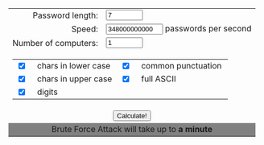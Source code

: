 <form method="POST">
  <table width="500" cellspacing="0" cellpadding="3" border="0" align="center">
    <tbody><tr> 
      <td align="right">Password length:</td>
      <td> 
        <input type="text" id="len" size="6" value="7" data-cip-id="len"></td>
    </tr>
    <tr> 
      <td align="right">Speed:</td>
      <td> 
        <input type="text" id="speed" size="11" value="348000000000" name="T1" data-cip-id="speed"> passwords per second</td>
    </tr>
    <tr> 
      <td height="25" align="right">Number of computers: </td>
      <td> 
        <input type="text" id="pcn" size="6" value="1" name="T2" data-cip-id="pcn"></td>
    </tr>
    <tr align="center"> 
      <td colspan="2" height="12"> 
        <table width="400" cellspacing="0" cellpadding="3" border="0">
          <tbody><tr> 
            <td width="25"> <input type="checkbox" name="cslwr" value="ON" checked=""></td>
            <td>chars in lower case&nbsp;</td>
            <td width="25"> <input type="checkbox" name="cssymb" value="ON" checked=""></td>
            <td>common punctuation&nbsp;</td>
          </tr>
          <tr> 
            <td width="25"> <input type="checkbox" name="csuppr" value="ON" checked=""></td>
            <td>chars in upper case</td>
            <td width="25"> <input type="checkbox" name="csascii" value="ON" checked=""></td>
            <td>full ASCII</td>
          </tr>
          <tr> 
            <td width="25" height="25"> 
              <input type="checkbox" name="csdigits" value="ON" checked=""></td>
            <td colspan="3">digits&nbsp;</td>
          </tr>
        </tbody></table></td>
    </tr>
    <tr align="center"> 
      <td colspan="2" height="5"> 
        <input type="button" value="Calculate!" onclick="doit();"></td>
    </tr>
    <tr bgcolor="gray" align="center"> 
      <td colspan="2" height="6">Brute Force Attack 
        will take up to <strong><span id="result2"> a minute</span></strong></td>
    </tr>
  </tbody></table>
</form>
<script>
function doit() {
    var n = parseInt(document.all.item("len").value);
    var speedS = document.all.item("speed").value;
    speedS = speedS.replace(",", "");
    var speed = parseFloat(speedS);
    var pcn = parseInt(document.all.item("pcn").value);
    var cslen = 0;
    if (document.all.item("cslwr").checked)
        cslen += 26;
    if (document.all.item("csuppr").checked)
        cslen += 26;
    if (document.all.item("csdigits").checked)
        cslen += 10;
    if (document.all.item("cssymb").checked)
        cslen += 12;
    if (document.all.item("csascii").checked)
        cslen = 188;

    var t = Math.pow(cslen, n) / speed / pcn;
    var s;
    console.log(t)
    if (t < 60)
        s = " a minute";
    else {
        t /= 60;
        if (t < 180)
            s = Math.ceil(t).toString() + " minutes";
        else {
            t /= 60;
            if (t < 72)
                s = Math.ceil(t).toString() + " hours";
            else {
                t /= 24;
                if (t < 90)
                    s = Math.ceil(t).toString() + " days";

                else {
                    t /= 30;
                    if (t < 36)
                        s = Math.ceil(t).toString() + " months";
                    else {
                        t /= 12;
                        s = Math.ceil(t).toString() + " years";
                    }
                }

            }
        }
    }


    document.all.item("result2").innerHTML = s;
}
</script>
